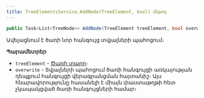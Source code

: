 ```yaml
---
title: TreeElementsService.AddNode(TreeElement, bool) մեթոդ
---
```


```c#
public Task<List<TreeNode>> AddNode(TreeElement treeElement, bool overwrite = false)
```

Ավելացնում է ծառի նոր հանգույց տվյալների պահոցում։

**Պարամետրեր**

* `treeElement` - [Ծառի տարր](../../types/TreeElement.md)։
* `overwrite` - Տվյալների պահոցում ծառի հանգույցի առկայության դեպքում հանգույցի վերագրանցման հայտանիշ։ 
  Այս հնարավորությունը հասանելի է միայն փաստաթղթի հետ չկապակցված ծառի հանգույցների համար։ 

<!-- ### CheckAndLoadIfNeeded

```c#
public Task<(bool, byte[], Dictionary<string, TreeElement>)> CheckAndLoadIfNeeded(string treeId, byte[] ts)
```

Եթե ՝ts՝ պարամետրը չի համընկնում ծառի հանգույցների բեռնման և քեշում գրանցման վերջին ժամանակի հետ, ապա բեռնում է տրված ծառի բոլոր հանգույցները և գրանցում քեշում։

Վերադարձնում է՝ արդյոք բեռնվել են ծառի հանգույցները, վերջին բեռնման ժամանակը՝ որպես byte-երի զանգված, և հանգույցները նկարագրող dictionary-ն։ Եթե բեռնումը տեղի չի ունեցել, վերադարձնում է null-եր։

**Պարամետրեր**

* `treeID` - Ծառի ներքին անունը։
* `ts` -  -->

<!-- ### ClearOldsFromCache

```c#
public static void ClearOldsFromCache(SqlConnection connection, string treeId = null)
```

Մաքրում է ծառի նկարագրությունը և հանգույցները քեշից։

**Պարամետրեր**

* `connection` - [SqlConnection](https://learn.microsoft.com/en-us/dotnet/api/microsoft.data.sqlclient.sqlconnection?view=sqlclient-dotnet-standard-5.2) դեպի ծառը պարունակող տվյալների պահոց։
* `treeID` - Ծառի ներքին անունը։ -->
